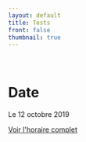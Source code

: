 ```yaml
---
layout: default
title: Tests
front: false
thumbnail: true
---
```




# <i class="far fa-calendar-alt fa-2x title-icon"></i> <br>Date

Le 12 octobre 2019 

<a href="/#horaire">Voir l'horaire complet</a>